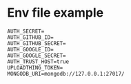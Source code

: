 # Env file example

```env
AUTH_SECRET=
AUTH_GITHUB_ID=
AUTH_GITHUB_SECRET=
AUTH_GOOGLE_ID=
AUTH_GOOGLE_SECRET=
AUTH_TRUST_HOST=true
UPLOADTHING_TOKEN=
MONGODB_URI=mongodb://127.0.0.1:27017/
```
